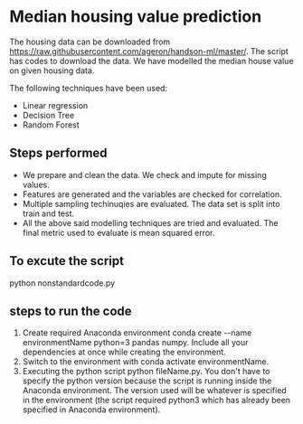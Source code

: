 # Median housing value prediction

The housing data can be downloaded from https://raw.githubusercontent.com/ageron/handson-ml/master/. The script has codes to download the data. We have modelled the median house value on given housing data. 

The following techniques have been used: 

 - Linear regression
 - Decision Tree
 - Random Forest

## Steps performed
 - We prepare and clean the data. We check and impute for missing values.
 - Features are generated and the variables are checked for correlation.
 - Multiple sampling techinuqies are evaluated. The data set is split into train and test.
 - All the above said modelling techniques are tried and evaluated. The final metric used to evaluate is mean squared error.

## To excute the script
python nonstandardcode.py

## steps to run the code
1. Create required Anaconda environment conda create --name environmentName python=3 pandas numpy. Include all your dependencies at once while creating the environment.
2. Switch to the environment with conda activate environmentName.
3. Executing the python script python fileName.py. You don't have to specify the python version because the script is running inside the Anaconda environment. The version used will be whatever is specified in the environment (the script required python3 which has already been specified in Anaconda environment).
   
